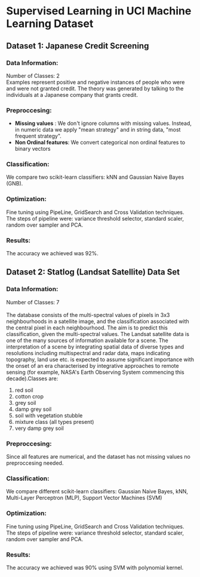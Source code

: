 # Supervised Learning in UCI Machine Learning Dataset 

## Dataset 1: Japanese Credit Screening

### Data Information: 
Number of Classes: 2 <br/>
Examples represent positive and negative instances of people who were and were not granted credit. 
The theory was generated by talking to the individuals at a Japanese company that grants credit.

### Preproccesing: 

* **Missing values** : We don't ignore columns with missing values. Instead, in numeric data we apply "mean strategy" and in string data, "most frequent strategy". 
* **Non Ordinal features**: We convert categorical non ordinal features to binary vectors

### Classification:

We compare two scikit-learn classifiers: kNN and Gaussian Naive Bayes (GNB).

### Optimization:

Fine tuning using PipeLine, GridSearch and Cross Validation techniques. The steps of pipeline were: variance threshold selector, standard scaler, random over sampler and PCA. 

### Results:

The accuracy we achieved was 92%. 

## Dataset 2: Statlog (Landsat Satellite) Data Set

### Data Information:

Number of Classes: 7 <br/>
<br/>
The database consists of the multi-spectral values of pixels in 3x3 neighbourhoods in a satellite image, and the classification associated with the central pixel in each neighbourhood. The aim is to predict this classification, given the multi-spectral values.
The Landsat satellite data is one of the many sources of information available for a scene. The interpretation of a scene by integrating spatial data of diverse types and resolutions including multispectral and radar data, maps indicating topography, land use etc. is expected to assume significant importance with the onset of an era characterised by integrative approaches to remote sensing (for example, NASA's Earth Observing System commencing this decade).Classes are: <br/>
1. red soil
2. cotton crop
3. grey soil
4. damp grey soil
5. soil with vegetation stubble
6. mixture class (all types present)
7. very damp grey soil

### Preproccesing: 

Since all features are numerical, and the dataset has not missing values no preproccesing needed.

### Classification:

We compare different scikit-learn classifiers: Gaussian Naive Bayes, kNN, Multi-Layer Perceptron (MLP), Support Vector Machines (SVM)

### Optimization:

Fine tuning using PipeLine, GridSearch and Cross Validation techniques. The steps of pipeline were: variance threshold selector, standard scaler, random over sampler and PCA.

### Results:

The accuracy we achieved was 90% using SVM with polynomial kernel.
